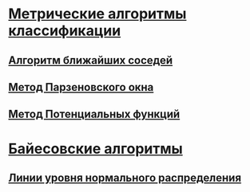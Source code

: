 # [Метрические алгоритмы классификации](./metric/README.md)
## [Алгоритм ближайших соседей](./metric/README.md#алгоритм-knn)
## [Метод Парзеновского окна](./metric/README.md#метод-парзеновского-окна)
## [Метод Потенциальных функций](./metric/README.md#метод-потенциальных-функций)
# [Байесовские алгоритмы](./baes/README.md)
## [Линии уровня нормального распределения](./baes/README.md#линии-уровня-нормального-распределения)

